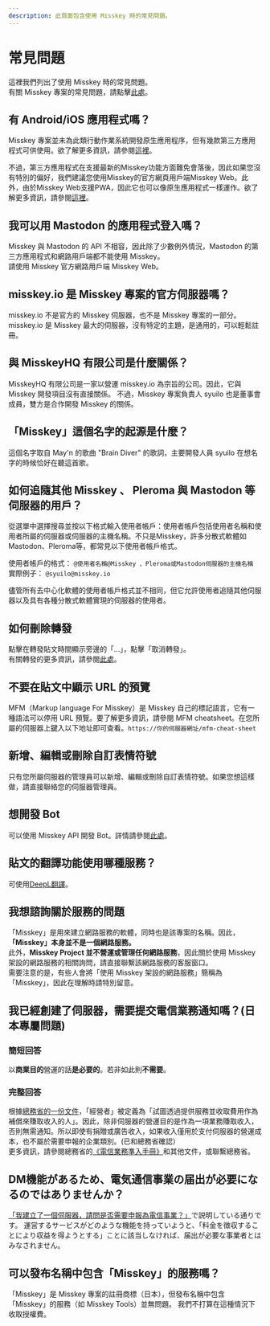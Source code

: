 ```yaml
---
description: 此頁面包含使用 Misskey 時的常見問題。
---
```


# 常見問題

這裡我們列出了使用 Misskey 時的常見問題。<br>
有關 Misskey 專案的常見問題，請點擊[此處](../../about-misskey#常見問題)。

## 有 Android/iOS 應用程式嗎？

Misskey 專案並未為此類行動作業系統開發原生應用程序，但有幾款第三方應用程式可供使用。欲了解更多資訊，請參閱[這裡](./apps)。<br>

不過，第三方應用程式在支援最新的Misskey功能方面難免會落後，因此如果您沒有特別的偏好，我們建議您使用Misskey的官方網頁用戶端Misskey Web。此外，由於Misskey Web支援PWA，因此它也可以像原生應用程式一樣運作。欲了解更多資訊，請參閱[這裡](/docs/for-users/stepped-guides/how-to-use-pwa/)。

## 我可以用 Mastodon 的應用程式登入嗎？

Misskey 與 Mastodon 的 API 不相容，因此除了少數例外情況，Mastodon 的第三方應用程式和網路用戶端都不能使用 Misskey。<br>
請使用 Misskey 官方網路用戶端 Misskey Web。

## misskey.io 是 Misskey 專案的官方伺服器嗎？

misskey.io 不是官方的 Misskey 伺服器，也不是 Misskey 專案的一部分。misskey.io 是 Misskey 最大的伺服器，沒有特定的主題，是通用的，可以輕鬆註冊。

## 與 MisskeyHQ 有限公司是什麼關係？

MisskeyHQ 有限公司是一家以營運 misskey.io 為宗旨的公司。因此，它與 Misskey 開發項目沒有直接關係。
不過，Misskey 專案負責人 syuilo 也是董事會成員，雙方是合作開發 Misskey 的關係。

## 「Misskey」這個名字的起源是什麼？

這個名字取自 May'n 的歌曲 "Brain Diver" 的歌詞，主要開發人員 syuilo 在想名字的時候恰好在聽這首歌。

## 如何追隨其他 Misskey 、 Pleroma 與 Mastodon 等伺服器的用戶？

從選單中選擇搜尋並按以下格式輸入使用者帳戶：使用者帳戶包括使用者名稱和使用者所屬的伺服器或伺服器的主機名稱。不只是Misskey，許多分散式軟體如Mastodon、Pleroma等，都常見以下使用者帳戶格式。<br>

使用者帳戶的格式： `@使用者名稱@Misskey 、Pleroma或Mastodon伺服器的主機名稱`<br>
實際例子： `@syuilo@misskey.io`<br>

儘管所有去中心化軟體的使用者帳戶格式並不相同，但它允許使用者追隨其他伺服器以及具有各種分散式軟體實現的伺服器的使用者。

## 如何刪除轉發

點擊在轉發貼文時間顯示旁邊的「...」，點擊「取消轉發」。<br>
有關轉發的更多資訊，請參閱[此處](../features/note/#renote)。

## 不要在貼文中顯示 URL 的預覽

MFM（Markup language For Misskey）是 Misskey 自己的標記語言，它有一種語法可以停用 URL 預覽。要了解更多資訊，請參閱 MFM cheatsheet。在您所屬的伺服器上鍵入以下地址即可查看。`https://你的伺服器網址/mfm-cheat-sheet`

## 新增、編輯或刪除自訂表情符號

只有您所屬伺服器的管理員可以新增、編輯或刪除自訂表情符號。如果您想這樣做，請直接聯絡您的伺服器管理員。

## 想開發 Bot

可以使用 Misskey API 開發 Bot。詳情請參閱[此處](../../for-developers/api/)。

## 貼文的翻譯功能使用哪種服務？

可使用[DeepL翻譯](https://www.deepl.com/)。

## 我想諮詢關於服務的問題

「Misskey」是用來建立網路服務的軟體，同時也是該專案的名稱。因此，<b>「Misskey」本身並不是一個網路服務。</b><br>
此外，<b>Misskey Project 並不營運或管理任何網路服務</b>，因此關於使用 Misskey 架設的網路服務的相關詢問，請直接聯繫該網路服務的客服窗口。<br>
需要注意的是，有些人會將「使用 Misskey 架設的網路服務」簡稱為「Misskey」，因此在理解時請特別留意。

## 我已經創建了伺服器，需要提交電信業務通知嗎？(日本專屬問題)

### 簡短回答

以**商業目的**營運的話**是必要的**。若非如此則**不需要**。

### 完整回答

根據[總務省的一份文件](https://www.soumu.go.jp/main_content/000477428.pdf)，「經營者」被定義為「試圖透過提供服務並收取費用作為補償來賺取收入的人」。因此，除非伺服器的營運目的是作為一項業務賺取收入，否則無需通知。所以即使有捐贈或廣告收入，如果收入僅用於支付伺服器的營運成本，也不屬於需要申報的企業類別。(已和總務省確認）<br>
更多資訊，請參閱總務省的[《電信業務準入手冊》](https://www.soumu.go.jp/main_content/000477428.pdf)和其他文件，或聯繫總務省。

## DM機能があるため、電気通信事業の届出が必要になるのではありませんか？

[「我建立了一個伺服器，請問是否需要申報為電信事業？」](#サーバーを作成しましたが電気通信事業の届出は必要ですか)で説明している通りです。
運営するサービスがどのような機能を持っていようと、「料⾦を徴収することにより収益を得ようとする」ことに該当しなければ、届出が必要な事業者とはみなされません。

## 可以發布名稱中包含「Misskey」的服務嗎？

「Misskey」是 Misskey 專案的註冊商標（日本），但發布名稱中包含「Misskey」的服務（如 Misskey Tools）並無問題。
我們不打算在這種情況下收取授權費。
